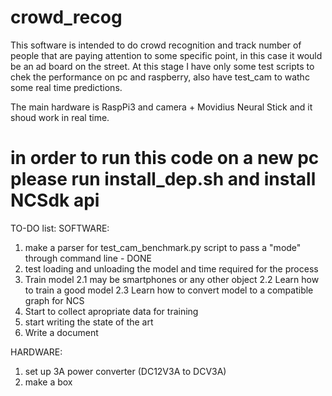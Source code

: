 # crowd_recog

This software is intended to do crowd recognition and track number of people that are paying attention to some specific point, in this case it would be an ad board on the street.
At this stage I have only some test scripts to chek the performance on pc and raspberry, also have test_cam to wathc some real time predictions.

The main hardware is  RaspPi3 and camera + Movidius Neural Stick and it shoud work in real time.


# in order to run this code on a new pc please run install_dep.sh and install NCSdk api



TO-DO list:
SOFTWARE:
1. make a parser for test_cam_benchmark.py script to pass a "mode" through command line - DONE
1. test loading and unloading the model and time required for the process
2. Train model
	2.1 may be smartphones or any other object
	2.2 Learn how to train a good model
	2.3 Learn how to convert model to a compatible graph for NCS
3. Start to collect apropriate data for training 
4. start writing the state of the art
5. Write a document
 

HARDWARE:
1. set up 3A power converter (DC12V3A to DCV3A)
2. make a box
